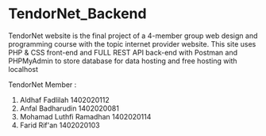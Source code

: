 # TendorNet_Backend
TendorNet website is the final project of a 4-member group web design and programming course with the topic internet provider website.
This site uses PHP & CSS front-end and FULL REST API back-end with Postman and PHPMyAdmin to store database for data hosting and free hosting with localhost

TendorNet Member : 
1. Aldhaf Fadlilah 1402020112
2. Anfal Badharudin 1402020081
3. Mohamad Luthfi Ramadhan 1402020114
4. Farid Rif'an 1402020103
